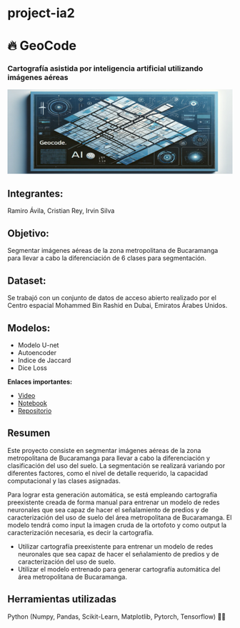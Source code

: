# project-ia2

# :fire: GeoCode

### Cartografía asistida por inteligencia artificial utilizando imágenes aéreas
<img src="https://github.com/ramiro999/project-ia2/blob/main/bannerRedimencionado.png"/>


## Integrantes:

Ramiro Ávila, Cristian Rey, Irvin Silva 

## Objetivo:
Segmentar imágenes aéreas de la zona metropolitana de Bucaramanga para llevar a cabo la diferenciación de 6 clases para segmentación. 

## Dataset:

Se trabajó con un conjunto de datos de acceso abierto realizado por el Centro espacial Mohammed Bin Rashid en Dubai, Emiratos Árabes Unidos. 

## Modelos:

- Modelo U-net
- Autoencoder
- Indice de Jaccard
- Dice Loss

<strong>Enlaces importantes: </strong>
<ul>
  <li><a href="https://youtu.be/XgxFnap6XNU">Video</a> </li>
  <li><a href="https://github.com/ramiro999/project-ia2/blob/main/GeoCode_Final.ipynb"">Notebook</a> </li>
  <li><a href="https://github.com/ramiro999/project-ia2.git">Repositorio</a> </li>
</ul>

## Resumen
Este proyecto consiste en segmentar imágenes aéreas de la zona metropolitana de Bucaramanga para llevar a cabo la diferenciación y clasificación del uso del suelo. La segmentación se realizará variando por diferentes factores, como el nivel de detalle requerido, la capacidad computacional y las clases asignadas.

Para lograr esta generación automática, se está empleando cartografía preexistente creada de forma manual para entrenar un modelo de redes neuronales que sea capaz de hacer el señalamiento de predios y de caracterización del uso de suelo del área metropolitana de Bucaramanga. El modelo tendrá como input la imagen cruda de la ortofoto y como output la caracterización necesaria, es decir la cartografía.



  
- Utilizar cartografía preexistente para entrenar un modelo de redes neuronales que sea capaz de hacer el señalamiento de predios y de caracterización del uso de suelo.
- Utilizar el modelo entrenado para generar cartografía automática del área metropolitana de Bucaramanga.
## Herramientas utilizadas
Python (Numpy, Pandas, Scikit-Learn, Matplotlib, Pytorch, Tensorflow) :technologist:
